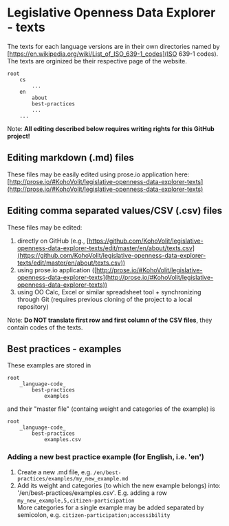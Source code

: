 # Legislative Openness Data Explorer - texts
The texts for each language versions are in their own directories named by [https://en.wikipedia.org/wiki/List_of_ISO_639-1_codes](ISO 639-1 codes). The texts are orginized be their respective page of the website.

	root
    	cs
        	...
        en
        	about
            best-practices
            ...
        ...

Note: **All editing described below requires writing rights for this GitHub project!**

## Editing markdown (.md) files
These files may be easily edited using prose.io application here: [http://prose.io/#KohoVolit/legislative-openness-data-explorer-texts](http://prose.io/#KohoVolit/legislative-openness-data-explorer-texts)

## Editing comma separated values/CSV (.csv) files
These files may be edited:
1. directly on GitHub (e.g., [https://github.com/KohoVolit/legislative-openness-data-explorer-texts/edit/master/en/about/texts.csv](https://github.com/KohoVolit/legislative-openness-data-explorer-texts/edit/master/en/about/texts.csv))
2. using prose.io application ([http://prose.io/#KohoVolit/legislative-openness-data-explorer-texts](http://prose.io/#KohoVolit/legislative-openness-data-explorer-texts))
3. using OO Calc, Excel or similar spreadsheet tool + synchronizing through Git (requires previous cloning of the project to a local repository)

Note: **Do NOT translate first row and first column of the CSV files**, they contain codes of the texts.

## Best practices - examples
These examples are stored in
	
    root
    	_language-code_
        	best-practices
        		examples
            
and their "master file" (containg weight and categories of the example) is

	root
    	_language-code_
        	best-practices
            	examples.csv

### Adding a new best practice example (for English, i.e. 'en')
1. Create a new .md file, e.g. `/en/best-practices/examples/my_new_example.md`
2. Add its weight and categories (to which the new example belongs) into: '/en/best-practices/examples.csv'. E.g. adding a row `my_new_example,5,citizen-participation`  
More categories for a single example may be added separated by semicolon, e.g. `citizen-participation;accessibility`



            	
